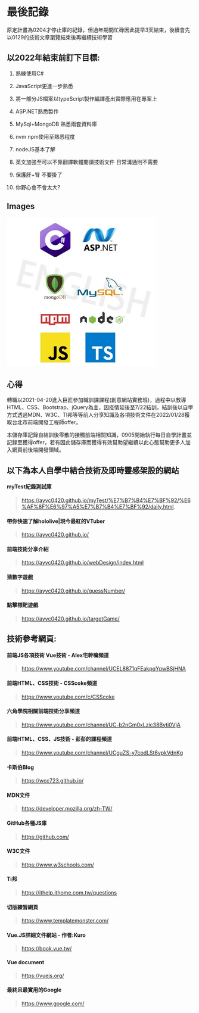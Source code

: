 # 最後記錄

原定計畫為0204才停止庫的紀錄，但過年期間忙碌因此提早3天結束，後續會先以0129的技術文章瀏覽結束後再繼續技術學習

## 以2022年結束前訂下目標:
1. 熟練使用C#
2. JavaScript更進一步熟悉
3. 將一部分JS檔案以typeScript製作編譯產出實際應用在專案上
4. ASP.NET熟悉製作
5. MySql+MongoDB 熟悉兩套資料庫
6. nvm npm使用至熟悉程度
7. nodeJS基本了解
8. 英文加強至可以不靠翻譯軟體閱讀技術文件 日常溝通則不需要

9. 保護肝+腎 不要掛了
10. 你野心會不會太大?


## Images

![technology image.](./technology.jpg "This is technology image")


## 心得

轉職以2021-04-20進入巨匠參加職訓課課程(創意網站實務班)，過程中以教導HTML、CSS、Bootstrap、jQuery為主，因疫情延後至7/22結訓，結訓後以自學方式透過MDN、W3C、TI邦等等前人分享知識及各項技術文件在2022/01/28獲取台北市前端開發工程師offer。

本儲存庫記錄自結訓後零散的接觸前端相關知識，0905開始執行每日自學計畫並記錄至獲得offer，若有因此儲存庫而獲得有效幫助望繼續以此心態幫助更多人加入網頁前後端開發領域。


## 以下為本人自學中結合技術及即時靈感架設的網站


#### myTest紀錄測試庫
> https://ayvc0420.github.io/myTest/%E7%B7%B4%E7%BF%92/%E6%AF%8F%E6%97%A5%E7%B7%B4%E7%BF%92/daily.html.

#### 帶你快速了解hololive|現今最紅的VTuber
> https://ayvc0420.github.io/

#### 前端技術分享介紹
> https://ayvc0420.github.io/webDesign/index.html

#### 猜數字遊戲
> https://ayvc0420.github.io/guessNumber/

#### 點擊標靶遊戲
> https://ayvc0420.github.io/targetGame/




## 技術參考網頁:

#### 前端JS各項技術 Vue技術 - Alex宅幹嘛頻道
> https://www.youtube.com/channel/UCEL8871qFEakpqYpwBSjHNA

#### 前端HTML、CSS技術 - CSScoke頻道
> https://www.youtube.com/c/CSScoke

#### 六角學院相關前端技術分享頻道
> https://www.youtube.com/channel/UC-b2nGm0xLzic38Byti0VjA

#### 前端HTML、CSS、JS技術 - 彭彭的課程頻道
> https://www.youtube.com/channel/UCguZS-y7codLSt6vpkVdnKg

#### 卡斯伯Blog
> https://wcc723.github.io/

#### MDN文件
> https://developer.mozilla.org/zh-TW/

#### GitHub各種JS庫
> https://github.com/

#### W3C文件
> https://www.w3schools.com/

#### Ti邦
> https://ithelp.ithome.com.tw/questions

#### 切版練習網頁
> https://www.templatemonster.com/

#### Vue.JS詳細文件網站 - 作者:Kuro
> https://book.vue.tw/

#### Vue document
> https://vuejs.org/



#### 最終且最實用的Google
> https://www.google.com/